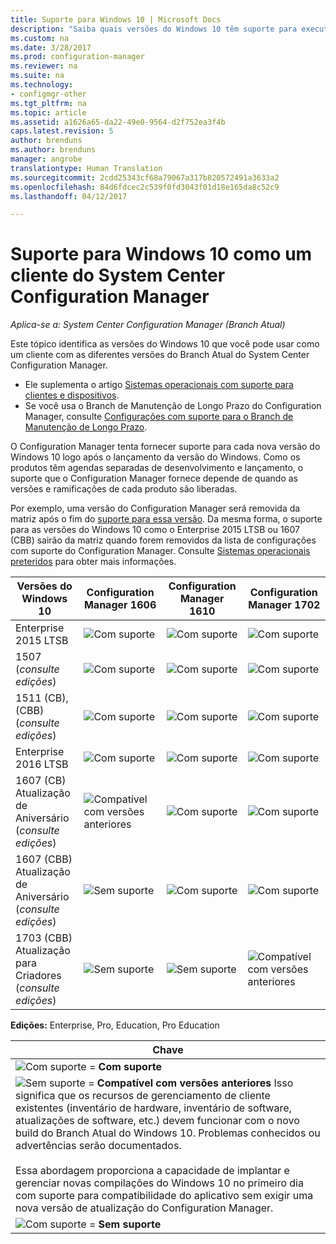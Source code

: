```yaml
---
title: Suporte para Windows 10 | Microsoft Docs
description: "Saiba quais versões do Windows 10 têm suporte para executar o cliente do System Center Configuration Manager."
ms.custom: na
ms.date: 3/28/2017
ms.prod: configuration-manager
ms.reviewer: na
ms.suite: na
ms.technology:
- configmgr-other
ms.tgt_pltfrm: na
ms.topic: article
ms.assetid: a1626a65-da22-49e0-9564-d2f752ea3f4b
caps.latest.revision: 5
author: brenduns
ms.author: brenduns
manager: angrobe
translationtype: Human Translation
ms.sourcegitcommit: 2cdd25343cf68a79067a317b820572491a3633a2
ms.openlocfilehash: 84d6fdcec2c539f0fd3043f01d18e165da8c52c9
ms.lasthandoff: 04/12/2017

---
```

# <a name="support-for-windows-10-as-a-client-of-system-center-configuration-manager"></a>Suporte para Windows 10 como um cliente do System Center Configuration Manager

*Aplica-se a: System Center Configuration Manager (Branch Atual)*


 Este tópico identifica as versões do Windows 10 que você pode usar como um cliente com as diferentes versões do Branch Atual do System Center Configuration Manager.

- Ele suplementa o artigo [Sistemas operacionais com suporte para clientes e dispositivos](/sccm/core/plan-design/configs/supported-operating-systems-for-clients-and-devices).
- Se você usa o Branch de Manutenção de Longo Prazo do Configuration Manager, consulte [Configurações com suporte para o Branch de Manutenção de Longo Prazo](/sccm/core/understand/supported-configurations-for-ltsb).

O Configuration Manager tenta fornecer suporte para cada nova versão do Windows 10 logo após o lançamento da versão do Windows. Como os produtos têm agendas separadas de desenvolvimento e lançamento, o suporte que o Configuration Manager fornece depende de quando as versões e ramificações de cada produto são liberadas.

Por exemplo, uma versão do Configuration Manager será removida da matriz após o fim do [suporte para essa versão](/sccm/core/servers/manage/current-branch-versions-supported). Da mesma forma, o suporte para as versões do Windows 10 como o Enterprise 2015 LTSB ou 1607 (CBB) sairão da matriz quando forem removidos da lista de configurações com suporte do Configuration Manager. Consulte [Sistemas operacionais preteridos](/sccm/core/plan-design/changes/removed-and-deprecated-features#deprecated-operating-systems) para obter mais informações.



|Versões do Windows 10                    |Configuration Manager 1606          |Configuration Manager 1610          |    Configuration Manager 1702 |
|---------------------|-----|-----|-----|
|Enterprise 2015 LTSB                   |![Com suporte](media/green_check.png) |![Com suporte](media/green_check.png) |![Com suporte](media/green_check.png) |
|1507 <br />(*consulte edições*)            |![Com suporte](media/green_check.png) |![Com suporte](media/green_check.png) |![Com suporte](media/green_check.png) |
|1511 (CB), (CBB)<br />(*consulte edições*) |![Com suporte](media/green_check.png) |![Com suporte](media/green_check.png) |![Com suporte](media/green_check.png) |
|Enterprise 2016 LTSB                   |![Com suporte](media/green_check.png) |![Com suporte](media/green_check.png) |![Com suporte](media/green_check.png) |
|1607 (CB)    <br />Atualização de Aniversário<br />(*consulte edições*)      |![Compatível com versões anteriores](media/blue_compat.png) |![Com suporte](media/green_check.png) |![Com suporte](media/green_check.png) |
|1607 (CBB)    <br />Atualização de Aniversário<br />(*consulte edições*)      |![Sem suporte](media/Red_X.png)   |![Com suporte](media/green_check.png) |![Com suporte](media/green_check.png) |
|1703 (CBB)    <br />Atualização para Criadores<br />(*consulte edições*)      |![Sem suporte](media/Red_X.png)   |![Sem suporte](media/Red_X.png) |![Compatível com versões anteriores](media/blue_compat.png) |



**Edições:** Enterprise, Pro, Education, Pro Education   

|Chave|
|--|
|![Com suporte](media/green_check.png) = **Com suporte**  |
|![Sem suporte](media/blue_compat.png)  = **Compatível com versões anteriores** Isso significa que os recursos de gerenciamento de cliente existentes (inventário de hardware, inventário de software, atualizações de software, etc.) devem funcionar com o novo build do Branch Atual do Windows 10. Problemas conhecidos ou advertências serão documentados. <br><br>Essa abordagem proporciona a capacidade de implantar e gerenciar novas compilações do Windows 10 no primeiro dia com suporte para compatibilidade do aplicativo sem exigir uma nova versão de atualização do Configuration Manager. |
|![Com suporte](media/Red_X.png) = **Sem suporte**|

